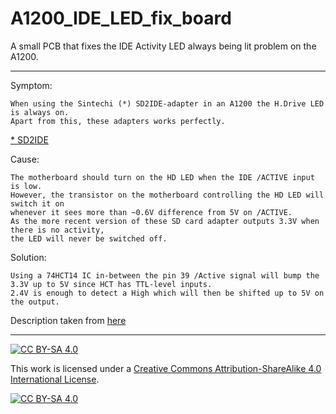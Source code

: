 # A1200_IDE_LED_fix_board
A small PCB that fixes the IDE Activity LED always being lit problem on the A1200. 

***

Symptom:<br />

    When using the Sintechi (*) SD2IDE-adapter in an A1200 the H.Drive LED is always on. 
    Apart from this, these adapters works perfectly.
[* SD2IDE](https://goughlui.com/2019/02/03/tested-generic-sintechi-fc1307a-based-sd-to-ide-adapter-sd35vc0/)

Cause:<br />

    The motherboard should turn on the HD LED when the IDE /ACTIVE input is low. 
    However, the transistor on the motherboard controlling the HD LED will switch it on 
    whenever it sees more than ~0.6V difference from 5V on /ACTIVE. 
    As the more recent version of these SD card adapter outputs 3.3V when there is no activity, 
    the LED will never be switched off.

Solution:<br />

    Using a 74HCT14 IC in-between the pin 39 /Active signal will bump the 3.3V up to 5V since HCT has TTL-level inputs. 
    2.4V is enough to detect a High which will then be shifted up to 5V on the output.
    
Description taken from [here](http://megaburken.net/~patrik/Amiga%20SD%20Adapter%20HD%20LED%20Fix/fix.txt)<br />


***

[![CC BY-SA 4.0][cc-by-sa-shield]][cc-by-sa]

This work is licensed under a
[Creative Commons Attribution-ShareAlike 4.0 International License][cc-by-sa].

[![CC BY-SA 4.0][cc-by-sa-image]][cc-by-sa]

[cc-by-sa]: http://creativecommons.org/licenses/by-sa/4.0/
[cc-by-sa-image]: https://licensebuttons.net/l/by-sa/4.0/88x31.png
[cc-by-sa-shield]: https://img.shields.io/badge/License-CC%20BY--SA%204.0-lightgrey.svg
